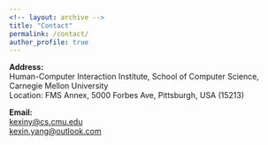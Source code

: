 ```yaml
---
<!-- layout: archive -->
title: "Contact"
permalink: /contact/
author_profile: true
---
```


**Address:**<br>
Human-Computer Interaction Institute, School of Computer Science,   
Carnegie Mellon University<br>
Location: FMS Annex, 5000 Forbes Ave, Pittsburgh, USA (15213)

**Email:**<br>
kexiny@cs.cmu.edu<br>
kexin.yang@outlook.com<br>
